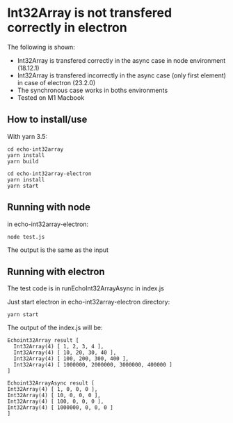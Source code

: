 # Int32Array is not transfered correctly in electron

The following is shown:

* Int32Array is transfered correctly in the async case in node environment (18.12.1)
* Int32Array is transfered incorrectly in the async case (only first element) in case of electron (23.2.0)
* The synchronous case works in boths environments
* Tested on M1 Macbook

## How to install/use
With yarn 3.5:
```shell
cd echo-int32array
yarn install
yarn build
```

```shell
cd echo-int32array-electron
yarn install
yarn start
```

## Running with node 

in echo-int32array-electron:

`node test.js`

The output is the same as the input


## Running with electron

The test code is in runEchoInt32ArrayAsync in index.js 

Just start electron in echo-int32array-electron directory:

`yarn start`

The output of the index.js will be:
```shell
Echoint32Array result [                                                                                                                                                                                                                         
  Int32Array(4) [ 1, 2, 3, 4 ],
  Int32Array(4) [ 10, 20, 30, 40 ],      
  Int32Array(4) [ 100, 200, 300, 400 ],
  Int32Array(4) [ 1000000, 2000000, 3000000, 400000 ]                                                                                             ] 
  
Echoint32ArrayAsync result [                                                                                                                        Int32Array(4) [ 1, 0, 0, 0 ],                                                                                                                    Int32Array(4) [ 10, 0, 0, 0 ],                                                                                                                   Int32Array(4) [ 100, 0, 0, 0 ],                                                                                                                  Int32Array(4) [ 1000000, 0, 0, 0 ]                                                                                                             ]        
```